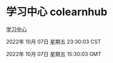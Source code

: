 # 学习中心 colearnhub
[学习中心](http://27.19.33.125:56308/colearnhub/)

2022年 10月 07日 星期五 23:30:03 CST

2022年 10月 07日 星期五 15:30:03 GMT
